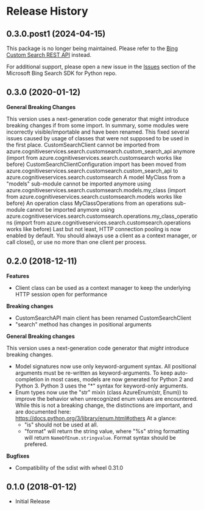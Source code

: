 # Release History

## 0.3.0.post1 (2024-04-15)

This package is no longer being maintained. Please refer to the [Bing Custom Search REST API](https://learn.microsoft.com/en-us/bing/search-apis/bing-custom-search/quickstarts/rest/python) instead.

For additional support, please open a new issue in the [Issues](https://github.com/microsoft/bing-search-sdk-for-python/issues) section of the Microsoft Bing Search SDK for Python repo.

## 0.3.0 (2020-01-12)

**General Breaking Changes**

This version uses a next-generation code generator that might introduce
breaking changes if from some import. In summary, some modules were
incorrectly visible/importable and have been renamed. This fixed several
issues caused by usage of classes that were not supposed to be used in
the first place. CustomSearchClient cannot be imported from
azure.cognitiveservices.search.customsearch.custom_search_api anymore
(import from azure.cognitiveservices.search.customsearch works like
before) CustomSearchClientConfiguration import has been moved from
azure.cognitiveservices.search.customsearch.custom_search_api to
azure.cognitiveservices.search.customsearch A model MyClass from a
"models" sub-module cannot be imported anymore using
azure.cognitiveservices.search.customsearch.models.my_class (import
from azure.cognitiveservices.search.customsearch.models works like
before) An operation class MyClassOperations from an operations
sub-module cannot be imported anymore using
azure.cognitiveservices.search.customsearch.operations.my_class_operations
(import from azure.cognitiveservices.search.customsearch.operations
works like before) Last but not least, HTTP connection pooling is now
enabled by default. You should always use a client as a context manager,
or call close(), or use no more than one client per process.

## 0.2.0 (2018-12-11)

**Features**

  - Client class can be used as a context manager to keep the underlying
    HTTP session open for performance

**Breaking changes**

  - CustomSearchAPI main client has been renamed CustomSearchClient
  - "search" method has changes in positional arguments

**General Breaking changes**

This version uses a next-generation code generator that *might*
introduce breaking changes.

  - Model signatures now use only keyword-argument syntax. All
    positional arguments must be re-written as keyword-arguments. To
    keep auto-completion in most cases, models are now generated for
    Python 2 and Python 3. Python 3 uses the "*" syntax for
    keyword-only arguments.
  - Enum types now use the "str" mixin (class AzureEnum(str, Enum)) to
    improve the behavior when unrecognized enum values are encountered.
    While this is not a breaking change, the distinctions are important,
    and are documented here:
    <https://docs.python.org/3/library/enum.html#others> At a glance:
      - "is" should not be used at all.
      - "format" will return the string value, where "%s" string
        formatting will return `NameOfEnum.stringvalue`. Format syntax
        should be prefered.

**Bugfixes**

  - Compatibility of the sdist with wheel 0.31.0

## 0.1.0 (2018-01-12)

  - Initial Release
